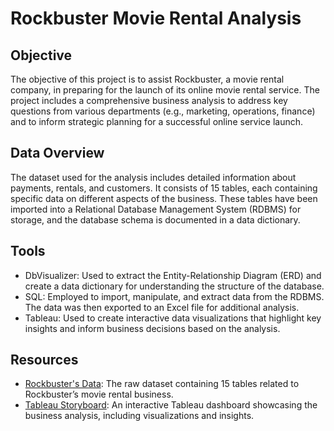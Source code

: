 # Rockbuster Movie Rental Analysis

## Objective
The objective of this project is to assist Rockbuster, a movie rental company, in preparing for the launch of its online movie rental service. The project includes a comprehensive business analysis to address key questions from various departments (e.g., marketing, operations, finance) and to inform strategic planning for a successful online service launch.

## Data Overview
The dataset used for the analysis includes detailed information about payments, rentals, and customers. It consists of 15 tables, each containing specific data on different aspects of the business. These tables have been imported into a Relational Database Management System (RDBMS) for storage, and the database schema is documented in a data dictionary.

## Tools
- DbVisualizer: Used to extract the Entity-Relationship Diagram (ERD) and create a data dictionary for understanding the structure of the database.
- SQL: Employed to import, manipulate, and extract data from the RDBMS. The data was then exported to an Excel file for additional analysis.
- Tableau: Used to create interactive data visualizations that highlight key insights and inform business decisions based on the analysis.

## Resources
- [Rockbuster's Data](https://github.com/Konichiwawa/Rockbuster_Project/files/9541754/dvdrental.zip): The raw dataset containing 15 tables related to Rockbuster’s movie rental business.
- [Tableau Storyboard](https://public.tableau.com/app/profile/thang.tran4072/viz/RockbusterBusinessAnalysis/Rockbuster): An interactive Tableau dashboard showcasing the business analysis, including visualizations and insights.
